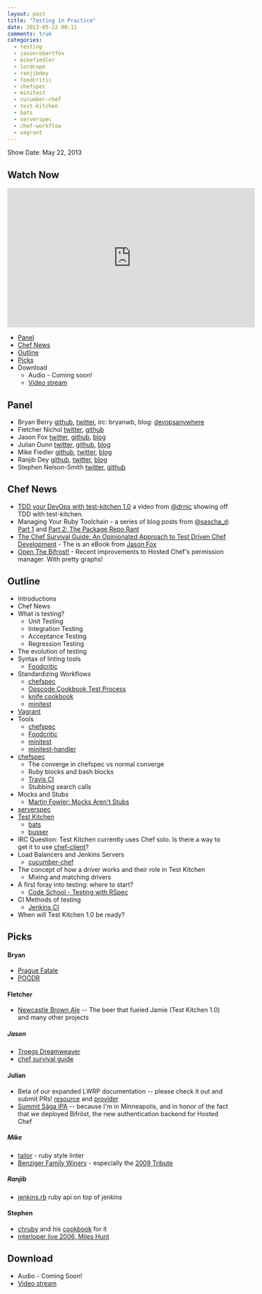 ```yaml
---
layout: post
title: "Testing in Practice"
date: 2013-05-22 08:11
comments: true
categories: 
  - testing
  - jasonrobertfox
  - mikefiedler
  - lordcope
  - ranjibdey
  - foodcritic
  - chefspec
  - minitest
  - cucumber-chef
  - test-kitchen
  - bats
  - serverspec
  - chef-workflow
  - vagrant
---
```

Show Date: May 22, 2013

Watch Now
--------

<iframe width="560" height="315" src="http://www.youtube.com/embed/DhcXXOIerIc" frameborder="0" allowfullscreen></iframe>

* [Panel](http://foodfightshow.org/2013/05/testing-in-practice.html#panel)
* [Chef News](http://foodfightshow.org/2013/05/testing-in-practice.html#news)
* [Outline](http://foodfightshow.org/2013/05/testing-in-practice.html#outline)
* [Picks](http://foodfightshow.org/2013/05/testing-in-practice.html#picks)
* Download
  * Audio - Coming soon!
  * [Video stream](http://www.youtube.com/watch?v=DhcXXOIerIc)


Panel<a name="panel"></a>
-----
* Bryan Berry [github](http://github.com/bryanwb), [twitter](http://twitter.com/bryanwb), irc: bryanwb, blog: [devopsanywhere](http://devopsanywhere.blogspot.com)
* Fletcher Nichol [twitter](http://twitter.com/fnichol), [github](https://github.com/fnichol)
* Jason Fox [twitter](https://twitter.com/jasonrobertfox), [github](https://github.com/jasonrobertfox), [blog](http://neverstopbuilding.net/)
* Julian Dunn [twitter](https://twitter.com/julian_dunn), [github](https://github.com/juliandunn), [blog](http://www.juliandunn.net/)
* Mike Fiedler [github](http://github.com/miketheman), [twitter](http://twitter.com/mikefiedler), [blog](http://www.miketheman.net)
* Ranjib Dey [github](https://github.com/ranjib), [twitter](https://twitter.com/ranjibdey), [blog](http://ranjib.posterous.com/)
* Stephen Nelson-Smith [twitter](https://twitter.com/lordcope), [github](http://github.com/lordcope)

<!-- more -->

Chef News<a name="news"></a>
---------

* [TDD your DevOps with test-kitchen 1.0](http://starkandwayne.com/articles/2013/05/07/tdd-your-devops-with-test-kitchen/) a video from [@drnic](http://twitter.com/drnic) showing off TDD with test-kitchen.
* Managing Your Ruby Toolchain - a series of blog posts from [@sascha_d](https://twitter.com/sascha_d):  [Part 1](http://blog.brattyredhead.com/blog/2013/05/12/pieces-and-parts-managing-your-ruby-toolchain/) and [Part 2:  The Package Repo Rant](http://blog.brattyredhead.com/blog/2013/05/17/managing-your-ruby-toolchain-part-2-the-package-repo-rant)
* [The Chef Survival Guide:  An Opinionated Approach to Test Driven Chef Development](https://leanpub.com/chef-survival-guide) - The is an eBook from [Jason Fox](http://twitter.com/jasonrobertfox)
* [Open The Bifrost!](http://www.opscode.com/blog/2013/05/21/open-the-bifrost/) - Recent improvements to Hosted Chef's permission manager.  With pretty graphs!

Outline<a name="outline"></a>
-------

* Introductions
* Chef News
* What is testing?
  * Unit Testing
  * Integration Testing
  * Acceptance Testing
  * Regression Testing
* The evolution of testing
* Syntax of linting tools
  * [Foodcritic](http://acrmp.github.io/foodcritic/)
* Standardizing Workflows
  * [chefspec](https://github.com/acrmp/chefspec)
  * [Opscode Cookbook Test Process](http://wiki.opscode.com/display/chef/Opscode+Cookbook+Test+Process)
  * [knife cookbook](http://docs.opscode.com/knife_cookbook.html)
  * [minitest](https://github.com/seattlerb/minitest)
* [Vagrant](http://www.vagrantup.com/)
* Tools
  * [chefspec](https://github.com/acrmp/chefspec)
  * [Foodcritic](http://acrmp.github.io/foodcritic/)
  * [minitest](https://github.com/seattlerb/minitest)
  * [minitest-handler](http://community.opscode.com/cookbooks/minitest-handler)
* [chefspec](https://github.com/acrmp/chefspec)
  * The converge in chefspec vs normal converge
  * Ruby blocks and bash blocks
  * [Travis CI](https://github.com/travis-ci)
  * Stubbing search calls
* Mocks and Stubs
  * [Martin Fowler: Mocks Aren't Stubs](http://martinfowler.com/articles/mocksArentStubs.html)
* [serverspec](https://github.com/mizzy/serverspec)
* [Test Kitchen](https://github.com/opscode/test-kitchen)
  * [bats](https://github.com/sstephenson/bats)
  * [busser](https://github.com/fnichol/busser)
* IRC Question: Test Kitchen currently uses Chef solo. Is there a way to get it to use [chef-client](http://docs.opscode.com/essentials_chef_client.html)?
* Load Balancers and Jenkins Servers
  * [cucumber-chef](https://github.com/Atalanta/cucumber-chef)
* The concept of how a driver works and their role in Test Kitchen
  * Mixing and matching drivers
* A first foray into testing: where to start?
  * [Code School - Testing with RSpec](http://rspec.codeschool.com/)
* CI Methods of testing
  * [Jenkins CI](http://jenkins-ci.org/)
* When will Test Kitchen 1.0 be ready?

Picks<a name="picks"></a>
-----
#### Bryan

- [Prague Fatale](http://www.amazon.com/Prague-Fatale-Bernie-Gunther-Philip/dp/B00B1L6B4G)
- [POODR](http://poodr.info)

#### Fletcher

- [Newcastle Brown Ale](http://beeradvocate.com/beer/profile/342/639) -- The beer that fueled Jamie (Test Kitchen 1.0) and many other projects

##### Jason

- [Troegs Dreamweaver](http://t.co/vFOKd2wiqv)
- [chef survival guide](https://leanpub.com/chef-survival-guide)

#### Julian

- Beta of our expanded LWRP documentation -- please check it out and submit PRs! [resource](http://docs.opscode.com/lwrp_custom_resource.html) and [provider](http://docs.opscode.com/lwrp_custom_provider_resources.html)
- [Summit Sága IPA](http://www.summitbrewing.com/brews/saga-ipa) -- because I'm in Minneapolis, and in honor of the fact that we deployed Bifröst, the new authentication backend for Hosted Chef

##### Mike

- [tailor](https://github.com/turboladen/tailor) - ruby style linter
- [Benziger Family Winery](http://www.benziger.com/) - especially the [2009 Tribute](http://www.benziger.com/2009_tribute)

##### Ranjib 

- [jenkins.rb](https://github.com/jenkinsci/jenkins.rb) ruby api on top of jenkins


#### Stephen

- [chruby](https://github.com/postmodern/chruby) and his [cookbook](https://github.com/Atalanta/chef-chruby) for it
- [interloper live 2006, Miles Hunt](https://itunes.apple.com/us/album/interloper-live-2006-live/id320047495)


Download
--------
* Audio - Coming Soon!
* [Video stream](http://www.youtube.com/watch?v=DhcXXOIerIc)
